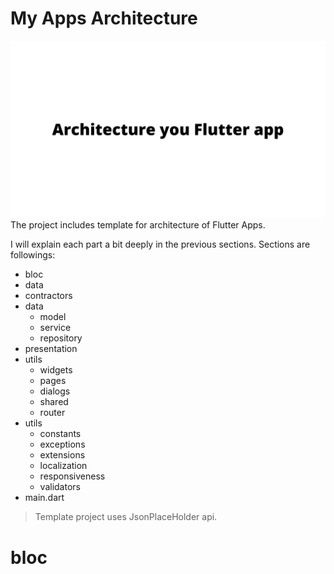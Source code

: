 # My Apps Architecture
![Heading image](heading.png)
The project includes template for architecture of Flutter Apps.

I will explain each part a bit deeply in the previous sections. Sections are followings:

- bloc
- data
- contractors
- data
  - model
  - service
  - repository
- presentation
- utils
  - widgets
  - pages
  - dialogs
  - shared
  - router
- utils  
  - constants
  - exceptions
  - extensions
  - localization
  - responsiveness
  - validators
- main.dart
    

> Template project uses JsonPlaceHolder api.

# bloc
